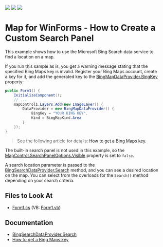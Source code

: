 <!-- default badges list -->
![](https://img.shields.io/endpoint?url=https://codecentral.devexpress.com/api/v1/VersionRange/128576270/22.1.3%2B)
[![](https://img.shields.io/badge/Open_in_DevExpress_Support_Center-FF7200?style=flat-square&logo=DevExpress&logoColor=white)](https://supportcenter.devexpress.com/ticket/details/E5084)
[![](https://img.shields.io/badge/📖_How_to_use_DevExpress_Examples-e9f6fc?style=flat-square)](https://docs.devexpress.com/GeneralInformation/403183)
<!-- default badges end -->
# Map for WinForms - How to Create a Custom Search Panel

This example shows how to use the Microsoft Bing Search data service to find a location on a map.

If you run this sample as is, you get a warning message stating that the specified Bing Maps key is invalid. Register your Bing Maps account, create a key for it, and add the generated key to the [BingMapDataProvider.BingKey](https://docs.devexpress.com/WindowsForms/DevExpress.XtraMap.BingMapDataProvider.BingKey) property:

```cs
public Form1() {
	InitializeComponent();
	// ...
	mapControl1.Layers.Add(new ImageLayer() {
		DataProvider = new BingMapDataProvider() {
			BingKey = "YOUR BING KEY",
			Kind = BingMapKind.Area
		}
	});
}
```

> See the following article for details: [How to get a Bing Maps key](https://docs.devexpress.com/WindowsForms/15102/controls-and-libraries/map-control/examples/general/how-to-get-a-bing-maps-key).

The built-in search panel is not used in this example, so the [MapControl.SearchPanelOptions.Visible](https://docs.devexpress.com/WindowsForms/DevExpress.XtraMap.MapSearchPanelOptions.Visible) property is set to `false`.

A search location parameter is passed to the [BingSearchDataProvider.Search](https://docs.devexpress.com/WindowsForms/DevExpress.XtraMap.BingSearchDataProvider.Search.overloads) method, and you can see a desired location on the map. You can select from the overloads for the `Search()` method depending on your search criteria.

## Files to Look At

* [Form1.cs](./CS/MapControl_SearchPanel/Form1.cs) (VB: [Form1.vb](./VB/MapControl_SearchPanel/Form1.vb))

## Documentation

- [BingSearchDataProvider.Search](https://docs.devexpress.com/WindowsForms/DevExpress.XtraMap.BingSearchDataProvider.Search.overloads)
- [How to get a Bing Maps key](https://docs.devexpress.com/WindowsForms/15102/controls-and-libraries/map-control/examples/general/how-to-get-a-bing-maps-key)
